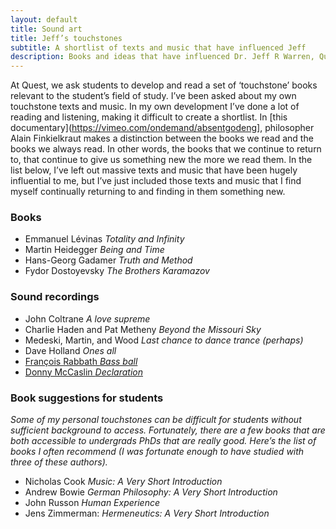 ```yaml
---
layout: default
title: Sound art
title: Jeff’s touchstones
subtitle: A shortlist of texts and music that have influenced Jeff
description: Books and ideas that have influenced Dr. Jeff R Warren, Quest University Canada
---
```


At Quest, we ask students to develop and read a set of ‘touchstone’ books relevant to the student’s field of study. I’ve been asked about my own touchstone texts and music. In my own development I’ve done a lot of reading and listening, making it difficult to create a shortlist. In [this documentary](https://vimeo.com/ondemand/absentgodeng], philosopher Alain Finkielkraut makes a distinction between the books we read and the books we always read. In other words, the books that we continue to return to, that continue to give us something new the more we read them. In the list below, I’ve left out massive texts and music that have been hugely influential to me, but I’ve just included those texts and music that I find myself continually returning to and finding in them something new.

### Books
* Emmanuel Lévinas *Totality and Infinity*
* Martin Heidegger *Being and Time*
* Hans-Georg Gadamer *Truth and Method*
* Fydor Dostoyevsky *The Brothers Karamazov* 

### Sound recordings
* John Coltrane *A love supreme*
* Charlie Haden and Pat Metheny *Beyond the Missouri Sky*
* Medeski, Martin, and Wood *Last chance to dance trance (perhaps)*
* Dave Holland *Ones all*
* [François Rabbath *Bass ball*](https://itun.es/ca/dPklz)
* [Donny McCaslin *Declaration*](https://itun.es/ca/wEprt)

### Book suggestions for students
*Some of my personal touchstones can be difficult for students without sufficient background to access. Fortunately, there are a few books that are both accessible to undergrads PhDs that are really good. Here’s the list of books I often recommend (I was fortunate enough to have studied with three of these authors).*

* Nicholas Cook *Music: A Very Short Introduction*
* Andrew Bowie *German Philosophy: A Very Short Introduction*
* John Russon *Human Experience*
* Jens Zimmerman: *Hermeneutics: A Very Short Introduction*